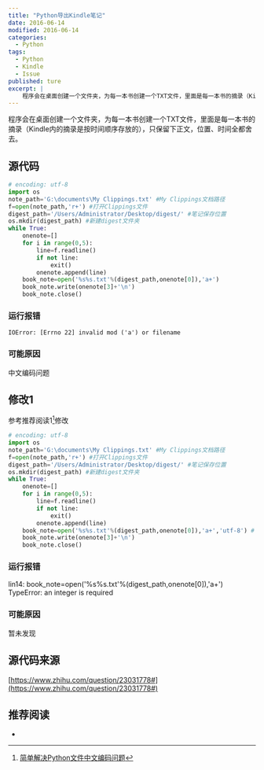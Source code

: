```yaml
---
title: "Python导出Kindle笔记"
date: 2016-06-14
modified: 2016-06-14
categories:
  - Python
tags:
  - Python
  - Kindle
  - Issue
published: ture
excerpt: |
    程序会在桌面创建一个文件夹，为每一本书创建一个TXT文件，里面是每一本书的摘录（Kindle内的摘录是按时间顺序存放的），只保留下正文，位置、时间全都舍去。
---
```


程序会在桌面创建一个文件夹，为每一本书创建一个TXT文件，里面是每一本书的摘录（Kindle内的摘录是按时间顺序存放的），只保留下正文，位置、时间全都舍去。

##  源代码

```python
# encoding: utf-8
import os
note_path='G:\documents\My Clippings.txt' #My Clippings文档路径
f=open(note_path,'r+') #打开Clippings文件
digest_path='/Users/Administrator/Desktop/digest/' #笔记保存位置
os.mkdir(digest_path) #新建digest文件夹
while True:
    onenote=[]
    for i in range(0,5):
        line=f.readline()
        if not line:
            exit()
        onenote.append(line)
    book_note=open('%s%s.txt'%(digest_path,onenote[0]),'a+')
    book_note.write(onenote[3]+'\n')
    book_note.close()
```

### 运行报错

  `IOError: [Errno 22] invalid mod ('a') or filename`

### 可能原因

中文编码问题

## 修改1

参考推荐阅读1[^1]修改

```python
# encoding: utf-8
import os
note_path='G:\documents\My Clippings.txt' #My Clippings文档路径
f=open(note_path,'r+') #打开Clippings文件
digest_path='/Users/Administrator/Desktop/digest/' #笔记保存位置
os.mkdir(digest_path) #新建digest文件夹
while True:
    onenote=[]
    for i in range(0,5):
        line=f.readline()
        if not line:
            exit()
        onenote.append(line)
    book_note=open('%s%s.txt'%(digest_path,onenote[0]),'a+','utf-8') # 添加'utf-8'
    book_note.write(onenote[3]+'\n')
    book_note.close()
```

### 运行报错

lin14: book_note=open('%s%s.txt'%(digest_path,onenote[0]),'a+')  
TypeError: an integer is required

### 可能原因

暂未发现

## 源代码来源

[https://www.zhihu.com/question/23031778#](https://www.zhihu.com/question/23031778#)

## 推荐阅读

* [^1]: [简单解决Python文件中文编码问题](http://m.jb51.net/article/75247.htm)
